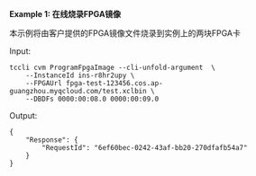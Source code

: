 **Example 1: 在线烧录FPGA镜像**

本示例将由客户提供的FPGA镜像文件烧录到实例上的两块FPGA卡

Input: 

```
tccli cvm ProgramFpgaImage --cli-unfold-argument  \
    --InstanceId ins-r8hr2upy \
    --FPGAUrl fpga-test-123456.cos.ap-guangzhou.myqcloud.com/test.xclbin \
    --DBDFs 0000:00:08.0 0000:00:09.0
```

Output: 
```
{
    "Response": {
        "RequestId": "6ef60bec-0242-43af-bb20-270dfafb54a7"
    }
}
```

